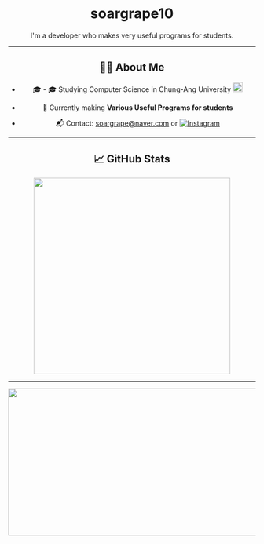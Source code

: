 <div align="center">

# soargrape10

I'm a developer who makes very useful programs for students.

---

## 🧑‍💻 About Me
- 🎓 - 🎓 Studying Computer Science in Chung-Ang University <img src="https://upload.wikimedia.org/wikipedia/commons/8/8a/Chung-Ang_University_Emblem.svg" width="20px" height="20px" />

- 🌱 Currently making **Various Useful Programs for students**
- 📬 Contact: soargrape@naver.com or [![Instagram](https://img.shields.io/badge/Instagram-E4405F?style=flat&logo=Instagram&logoColor=white)](https://instagram.com/bellluugaa)

---

## 📈 GitHub Stats

<img src="https://github-readme-stats.vercel.app/api?username=soargrape10&show_icons=true&theme=default" width="400px" />

---

<a href="https://www.gitanimals.org/en_US?utm_medium=image&utm_source=soargrape10&utm_content=farm">
<img
  src="https://render.gitanimals.org/farms/soargrape10"
  width="600"
  height="300"
/>
</a>

</div>
